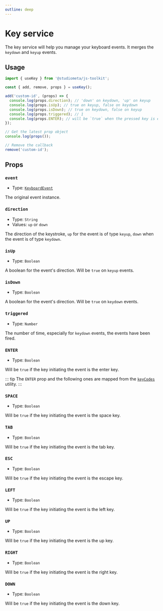 ```yaml
---
outline: deep
---
```


# Key service

The key service will help you manage your keyboard events. It merges the `keydown` and `keyup` events.

## Usage

```js
import { useKey } from '@studiometa/js-toolkit';

const { add, remove, props } = useKey();

add('custom-id', (props) => {
  console.log(props.direction); // 'down' on keydown, 'up' on keyup
  console.log(props.isUp); // true on keyup, false on keydown
  console.log(props.isDown); // true on keydown, false on keyup
  console.log(props.triggered); // 1
  console.log(props.ENTER); // will be `true` when the pressed key is enter
});

// Get the latest prop object
console.log(props());

// Remove the callback
remove('custom-id');
```

## Props

### `event`

- Type: [`KeyboardEvent`](https://developer.mozilla.org/en-US/docs/Web/API/KeyboardEvent)

The original event instance.

### `direction`

- Type: `String`
- Values: `up` or `down`

The direction of the keystroke, `up` for the event is of type `keyup`, `down` when the event is of type `keydown`.

### `isUp`

- Type: `Boolean`

A boolean for the event's direction. Will be `true` on `keyup` events.

### `isDown`

- Type: `Boolean`

A boolean for the event's direction. Will be `true` on `keydown` events.

### `triggered`

- Type: `Number`

The number of time, especially for `keydown` events, the events have been fired.

### `ENTER`

- Type: `Boolean`

Will be `true` if the key initiating the event is the enter key.

::: tip
The `ENTER` prop and the following ones are mapped from the [`keyCodes`](/utils/#keycodes) utility.
:::

### `SPACE`

- Type: `Boolean`

Will be `true` if the key initiating the event is the space key.

### `TAB`

- Type: `Boolean`

Will be `true` if the key initiating the event is the tab key.

### `ESC`

- Type: `Boolean`

Will be `true` if the key initiating the event is the escape key.

### `LEFT`

- Type: `Boolean`

Will be `true` if the key initiating the event is the left key.

### `UP`

- Type: `Boolean`

Will be `true` if the key initiating the event is the up key.

### `RIGHT`

- Type: `Boolean`

Will be `true` if the key initiating the event is the right key.

### `DOWN`

- Type: `Boolean`

Will be `true` if the key initiating the event is the down key.
